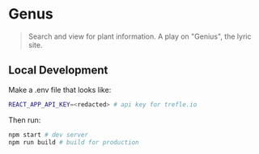 # Genus
> Search and view for plant information. A play on "Genius", the lyric site.

## Local Development

Make a .env file that looks like:
```bash
REACT_APP_API_KEY=<redacted> # api key for trefle.io
```

Then run:
```bash
npm start # dev server
npm run build # build for production
```
